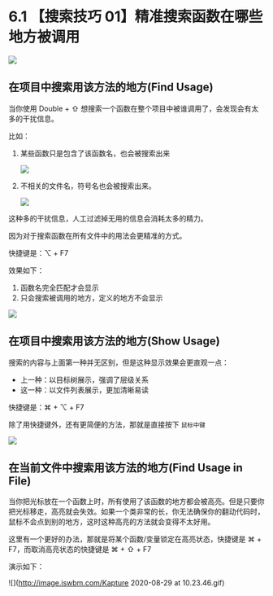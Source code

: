 # 6.1 【搜索技巧 01】精准搜索函数在哪些地方被调用

![](http://image.iswbm.com/20200804124133.png)

## 在项目中搜索用该方法的地方(Find Usage)

当你使用 Double + ⇧ 想搜索一个函数在整个项目中被谁调用了，会发现会有太多的干扰信息。

比如：

1. 某些函数只是包含了该函数名，也会被搜索出来

   ![](http://image.iswbm.com/image-20200829103541387.png)

2. 不相关的文件名，符号名也会被搜索出来。

   ![](http://image.iswbm.com/20200829103829.png)

这种多的干扰信息，人工过滤掉无用的信息会消耗太多的精力。

因为对于搜索函数在所有文件中的用法会更精准的方式。

快捷键是：⌥ + F7 

效果如下：

1. 函数名完全匹配才会显示
2. 只会搜索被调用的地方，定义的地方不会显示

![](http://image.iswbm.com/20200829101407.png)



## 在项目中搜索用该方法的地方(Show Usage)

搜索的内容与上面第一种并无区别，但是这种显示效果会更直观一点：

- 上一种：以目标树展示，强调了层级关系
- 这一种：以文件列表展示，更加清晰易读

快捷键是：⌘ + ⌥  + F7

除了用快捷键外，还有更简便的方法，那就是直接按下 `鼠标中键`

![](http://image.iswbm.com/image-20200829104728451.png)

## 在当前文件中搜索用该方法的地方(Find Usage in File)

当你把光标放在一个函数上时，所有使用了该函数的地方都会被高亮。但是只要你把光标移走，高亮就会失效。如果一个类非常的长，你无法确保你的翻动代码时，鼠标不会点到别的地方，这时这种高亮的方法就会变得不太好用。

这里有一个更好的办法，那就是将某个函数/变量锁定在高亮状态，快捷键是 ⌘ + F7，而取消高亮状态的快捷键是 ⌘ + ⇧ + F7

演示如下：

![](http://image.iswbm.com/Kapture 2020-08-29 at 10.23.46.gif)


